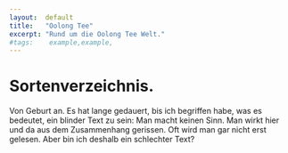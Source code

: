 ```yaml
---
layout:  default
title:   "Oolong Tee"
excerpt: "Rund um die Oolong Tee Welt."
#tags:    example,example,
---
```


# Sortenverzeichnis.
Von Geburt an. Es hat lange gedauert, bis ich begriffen habe, was es bedeutet, ein blinder Text zu sein: Man macht keinen Sinn. Man wirkt hier und da aus dem Zusammenhang gerissen. Oft wird man gar nicht erst gelesen. Aber bin ich deshalb ein schlechter Text?